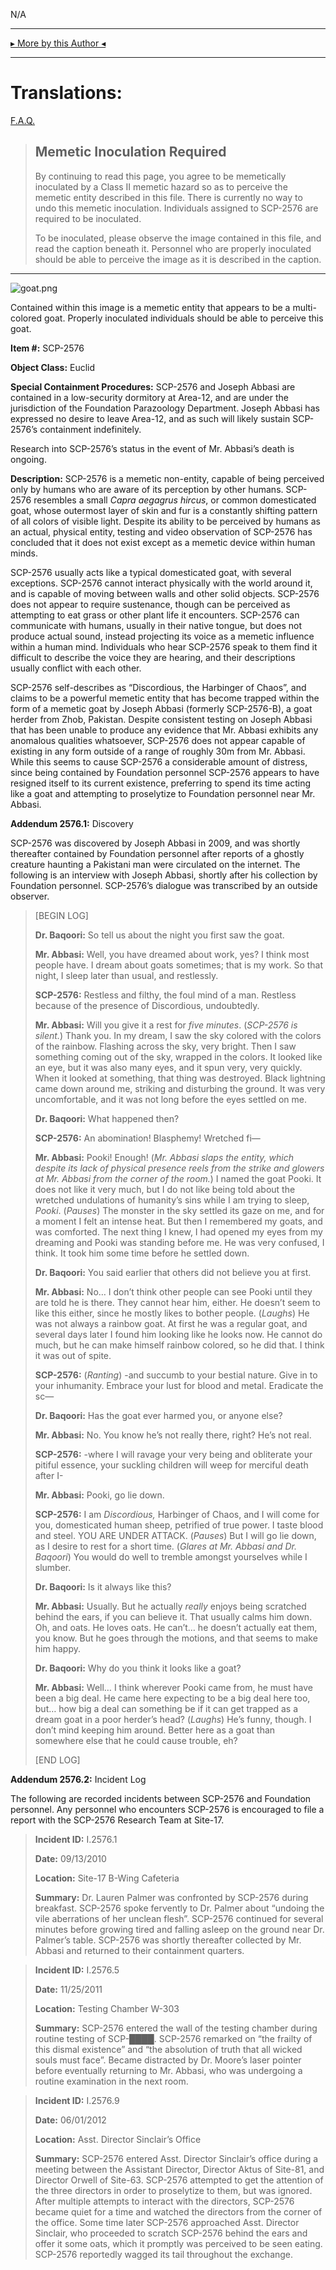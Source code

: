 N/A

* * *

[▸ More by this Author ◂](http://www.scp-wiki.net/djkaktus)

* * *

Translations:
=============

[F.A.Q.](http://www.scp-wiki.net/component:info-ayers)

  

> Memetic Inoculation Required
> ----------------------------
> 
> By continuing to read this page, you agree to be memetically inoculated by a Class II memetic hazard so as to perceive the memetic entity described in this file. There is currently no way to undo this memetic inoculation. Individuals assigned to SCP-2576 are required to be inoculated.
> 
> To be inoculated, please observe the image contained in this file, and read the caption beneath it. Personnel who are properly inoculated should be able to perceive the image as it is described in the caption.

* * *

![goat.png](http://scp-wiki.wdfiles.com/local--files/scp-2576/goat.png)

Contained within this image is a memetic entity that appears to be a multi-colored goat. Properly inoculated individuals should be able to perceive this goat.

**Item #:** SCP-2576

**Object Class:** Euclid

**Special Containment Procedures:** SCP-2576 and Joseph Abbasi are contained in a low-security dormitory at Area-12, and are under the jurisdiction of the Foundation Parazoology Department. Joseph Abbasi has expressed no desire to leave Area-12, and as such will likely sustain SCP-2576’s containment indefinitely.

Research into SCP-2576’s status in the event of Mr. Abbasi’s death is ongoing.

**Description:** SCP-2576 is a memetic non-entity, capable of being perceived only by humans who are aware of its perception by other humans. SCP-2576 resembles a small _Capra aegagrus hircus_, or common domesticated goat, whose outermost layer of skin and fur is a constantly shifting pattern of all colors of visible light. Despite its ability to be perceived by humans as an actual, physical entity, testing and video observation of SCP-2576 has concluded that it does not exist except as a memetic device within human minds.

SCP-2576 usually acts like a typical domesticated goat, with several exceptions. SCP-2576 cannot interact physically with the world around it, and is capable of moving between walls and other solid objects. SCP-2576 does not appear to require sustenance, though can be perceived as attempting to eat grass or other plant life it encounters. SCP-2576 can communicate with humans, usually in their native tongue, but does not produce actual sound, instead projecting its voice as a memetic influence within a human mind. Individuals who hear SCP-2576 speak to them find it difficult to describe the voice they are hearing, and their descriptions usually conflict with each other.

SCP-2576 self-describes as “Discordious, the Harbinger of Chaos”, and claims to be a powerful memetic entity that has become trapped within the form of a memetic goat by Joseph Abbasi (formerly SCP-2576-B), a goat herder from Zhob, Pakistan. Despite consistent testing on Joseph Abbasi that has been unable to produce any evidence that Mr. Abbasi exhibits any anomalous qualities whatsoever, SCP-2576 does not appear capable of existing in any form outside of a range of roughly 30m from Mr. Abbasi. While this seems to cause SCP-2576 a considerable amount of distress, since being contained by Foundation personnel SCP-2576 appears to have resigned itself to its current existence, preferring to spend its time acting like a goat and attempting to proselytize to Foundation personnel near Mr. Abbasi.

**Addendum 2576.1:** Discovery

SCP-2576 was discovered by Joseph Abbasi in 2009, and was shortly thereafter contained by Foundation personnel after reports of a ghostly creature haunting a Pakistani man were circulated on the internet. The following is an interview with Joseph Abbasi, shortly after his collection by Foundation personnel. SCP-2576’s dialogue was transcribed by an outside observer.

> \[BEGIN LOG\]
> 
> **Dr. Baqoori:** So tell us about the night you first saw the goat.
> 
> **Mr. Abbasi:** Well, you have dreamed about work, yes? I think most people have. I dream about goats sometimes; that is my work. So that night, I sleep later than usual, and restlessly.
> 
> **SCP-2576:** Restless and filthy, the foul mind of a man. Restless because of the presence of Discordious, undoubtedly.
> 
> **Mr. Abbasi:** Will you give it a rest for _five minutes_. (_SCP-2576 is silent._) Thank you. In my dream, I saw the sky colored with the colors of the rainbow. Flashing across the sky, very bright. Then I saw something coming out of the sky, wrapped in the colors. It looked like an eye, but it was also many eyes, and it spun very, very quickly. When it looked at something, that thing was destroyed. Black lightning came down around me, striking and disturbing the ground. It was very uncomfortable, and it was not long before the eyes settled on me.
> 
> **Dr. Baqoori:** What happened then?
> 
> **SCP-2576:** An abomination! Blasphemy! Wretched fi—
> 
> **Mr. Abbasi:** Pooki! Enough! (_Mr. Abbasi slaps the entity, which despite its lack of physical presence reels from the strike and glowers at Mr. Abbasi from the corner of the room._) I named the goat Pooki. It does not like it very much, but I do not like being told about the wretched undulations of humanity’s sins while I am trying to sleep, _Pooki_. (_Pauses_) The monster in the sky settled its gaze on me, and for a moment I felt an intense heat. But then I remembered my goats, and was comforted. The next thing I knew, I had opened my eyes from my dreaming and Pooki was standing before me. He was very confused, I think. It took him some time before he settled down.
> 
> **Dr. Baqoori:** You said earlier that others did not believe you at first.
> 
> **Mr. Abbasi:** No… I don’t think other people can see Pooki until they are told he is there. They cannot hear him, either. He doesn’t seem to like this either, since he mostly likes to bother people. (_Laughs_) He was not always a rainbow goat. At first he was a regular goat, and several days later I found him looking like he looks now. He cannot do much, but he can make himself rainbow colored, so he did that. I think it was out of spite.
> 
> **SCP-2576:** (_Ranting_) -and succumb to your bestial nature. Give in to your inhumanity. Embrace your lust for blood and metal. Eradicate the sc—
> 
> **Dr. Baqoori:** Has the goat ever harmed you, or anyone else?
> 
> **Mr. Abbasi:** No. You know he’s not really there, right? He’s not real.
> 
> **SCP-2576:** -where I will ravage your very being and obliterate your pitiful essence, your suckling children will weep for merciful death after I-
> 
> **Mr. Abbasi:** Pooki, go lie down.
> 
> **SCP-2576:** I am _Discordious,_ Harbinger of Chaos, and I will come for you, domesticated human sheep, petrified of true power. I taste blood and steel. YOU ARE UNDER ATTACK. (_Pauses_) But I will go lie down, as I desire to rest for a short time. (_Glares at Mr. Abbasi and Dr. Baqoori_) You would do well to tremble amongst yourselves while I slumber.
> 
> **Dr. Baqoori:** Is it always like this?
> 
> **Mr. Abbasi:** Usually. But he actually _really_ enjoys being scratched behind the ears, if you can believe it. That usually calms him down. Oh, and oats. He loves oats. He can’t… he doesn’t actually eat them, you know. But he goes through the motions, and that seems to make him happy.
> 
> **Dr. Baqoori:** Why do you think it looks like a goat?
> 
> **Mr. Abbasi:** Well… I think wherever Pooki came from, he must have been a big deal. He came here expecting to be a big deal here too, but… how big a deal can something be if it can get trapped as a dream goat in a poor herder’s head? (_Laughs_) He’s funny, though. I don’t mind keeping him around. Better here as a goat than somewhere else that he could cause trouble, eh?
> 
> \[END LOG\]

**Addendum 2576.2:** Incident Log

The following are recorded incidents between SCP-2576 and Foundation personnel. Any personnel who encounters SCP-2576 is encouraged to file a report with the SCP-2576 Research Team at Site-17.

> **Incident ID:** I.2576.1
> 
> **Date:** 09/13/2010
> 
> **Location:** Site-17 B-Wing Cafeteria
> 
> **Summary:** Dr. Lauren Palmer was confronted by SCP-2576 during breakfast. SCP-2576 spoke fervently to Dr. Palmer about “undoing the vile aberrations of her unclean flesh”. SCP-2576 continued for several minutes before growing tired and falling asleep on the ground near Dr. Palmer’s table. SCP-2576 was shortly thereafter collected by Mr. Abbasi and returned to their containment quarters.

> **Incident ID:** I.2576.5
> 
> **Date:** 11/25/2011
> 
> **Location:** Testing Chamber W-303
> 
> **Summary:** SCP-2576 entered the wall of the testing chamber during routine testing of SCP-████. SCP-2576 remarked on “the frailty of this dismal existence” and “the absolution of truth that all wicked souls must face”. Became distracted by Dr. Moore’s laser pointer before eventually returning to Mr. Abbasi, who was undergoing a routine examination in the next room.

> **Incident ID:** I.2576.9
> 
> **Date:** 06/01/2012
> 
> **Location:** Asst. Director Sinclair’s Office
> 
> **Summary:** SCP-2576 entered Asst. Director Sinclair’s office during a meeting between the Assistant Director, Director Aktus of Site-81, and Director Orwell of Site-63. SCP-2576 attempted to get the attention of the three directors in order to proselytize to them, but was ignored. After multiple attempts to interact with the directors, SCP-2576 became quiet for a time and watched the directors from the corner of the office. Some time later SCP-2576 approached Asst. Director Sinclair, who proceeded to scratch SCP-2576 behind the ears and offer it some oats, which it promptly was perceived to be seen eating. SCP-2576 reportedly wagged its tail throughout the exchange.